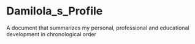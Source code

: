# Damilola_s_Profile

A document that summarizes my personal, professional and educational development in chronological order
